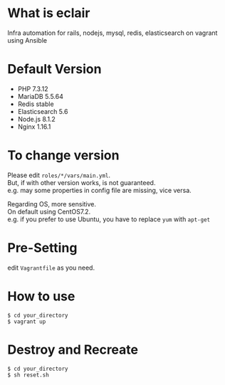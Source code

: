 # What is eclair
Infra automation for rails, nodejs, mysql, redis, elasticsearch on vagrant using Ansible

# Default Version

- PHP 7.3.12
- MariaDB 5.5.64
- Redis stable
- Elasticsearch 5.6
- Node.js 8.1.2
- Nginx 1.16.1

# To change version
Please edit `roles/*/vars/main.yml`.<br>
But, if with other version works, is not guaranteed.<br>
e.g. may some properties in config file are missing, vice versa.<br>

Regarding OS, more sensitive.<br>
On default using CentOS7.2.<br>
e.g. if you prefer to use Ubuntu, you have to replace `yum` with `apt-get`<br>

# Pre-Setting

 edit `Vagrantfile` as you need.

# How to use

```
$ cd your_directory
$ vagrant up
```

# Destroy and Recreate

```
$ cd your_directory
$ sh reset.sh
```
